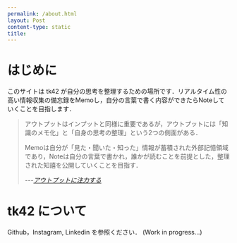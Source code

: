 ```yaml
---
permalink: /about.html
layout: Post
content-type: static
title: 
---
```


# はじめに
このサイトは tk42 が自分の思考を整理するための場所です．リアルタイム性の高い情報収集の備忘録をMemoし，自分の言葉で書く内容ができたらNoteしていくことを目指します．

> アウトプットはインプットと同様に重要であるが，アウトプットには「知識のメモ化」と「自身の思考の整理」という2つの側面がある．
> 
> Memoは自分が「見た・聞いた・知った」情報が蓄積された外部記憶領域であり，Noteは自分の言葉で書かれ，誰かが読むことを前提とした，整理された知譆を公開していくことを目指す．
> 
> ---*[アウトプットに注力する](http://localhost:4000/2024/04/05/%E3%82%A2%E3%82%A6%E3%83%88%E3%83%97%E3%83%83%E3%83%88%E3%81%AB%E6%B3%A8%E5%8A%9B%E3%81%99%E3%82%8B.html)*

# tk42 について
Github，Instagram, Linkedin を参照ください．
(Work in progress...)

